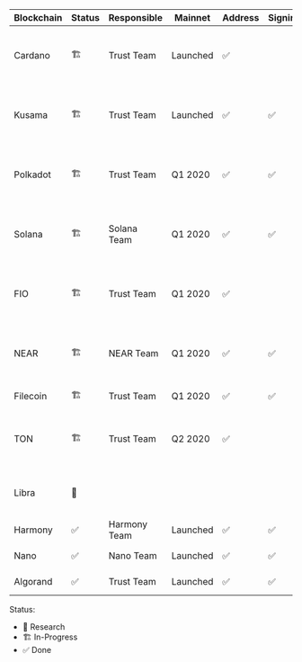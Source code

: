 | Blockchain | Status | Responsible | Mainnet | Address | Signing | Features | RPC |
| -          | -           | -      | -       | -       | -       | -       | -   |
| Cardano | 🏗| Trust Team  | Launched | ✅ |  | Coin Transfer / Smart Contract / Staking | |
| Kusama | 🏗| Trust Team  | Launched | ✅ | ✅ | Coin Transfer / Smart Contract / Staking | |
| Polkadot | 🏗| Trust Team  | Q1 2020 | ✅ | ✅ | Coin Transfer / Smart Contract / Staking | |
| Solana | 🏗| Solana Team | Q1 2020 | ✅ | ✅ | Coin Transfer / Smart Contract / Staking |
| FIO | 🏗| Trust Team | Q1 2020 | ✅ |  | Coin Transfer / Payment Request | |
| NEAR | 🏗| NEAR Team | Q1 2020 | ✅ | ✅ | Coin Transfer / Smart Contract / Staking | |
| Filecoin | 🏗| Trust Team | Q1 2020 | ✅ | ✅ | Coin Transfer | |
| TON | 🏗| Trust Team | Q2 2020 | ✅ |  | Coin Transfer / Smart Contract / Staking | |
| Libra | 🔬|  |  |  |  | Coin Transfer / Smart Contract | |
| Harmony | ✅| Harmony Team | Launched | ✅ | ✅ | Coin Transfer |  | 
| Nano | ✅| Nano Team | Launched | ✅ | ✅ | Coin Transfer | None | 
| Algorand | ✅| Trust Team | Launched | ✅ | ✅ | Coin Transfer | None |

Status:
- 🔬 Research
- 🏗 In-Progress 
- ✅ Done
